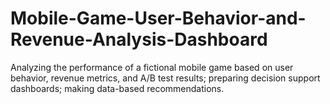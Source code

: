 # Mobile-Game-User-Behavior-and-Revenue-Analysis-Dashboard
Analyzing the performance of a fictional mobile game based on user behavior, revenue metrics, and A/B test results; preparing decision support dashboards; making data-based recommendations.

